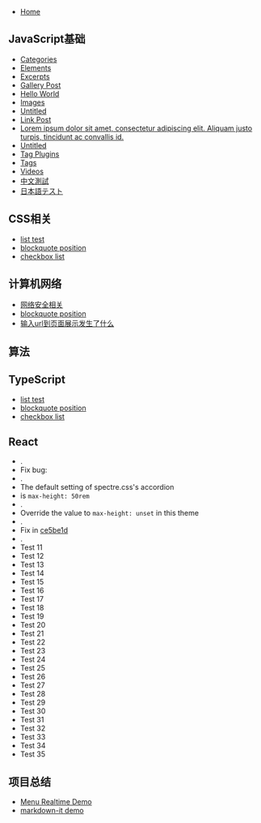* [Home](/home)

## JavaScript基础

* [Categories](/hexo-theme-book-demo/test/hexo-unit-test/categories)
* [Elements](/hexo-theme-book-demo/test/hexo-unit-test/elements)
* [Excerpts](/hexo-theme-book-demo/test/hexo-unit-test/excerpts)
* [Gallery Post](/hexo-theme-book-demo/test/hexo-unit-test/gallery-post)
* [Hello World](/hexo-theme-book-demo/test/hexo-unit-test/hello-world)
* [Images](/hexo-theme-book-demo/test/hexo-unit-test/images)
* [Untitled](/hexo-theme-book-demo/test/hexo-unit-test/link-post-without-title)
* [Link Post](/hexo-theme-book-demo/test/hexo-unit-test/link-post)
* [Lorem ipsum dolor sit amet, consectetur adipiscing elit. Aliquam justo turpis, tincidunt ac convallis id.](/hexo-theme-book-demo/test/hexo-unit-test/long-title)
* [Untitled](/hexo-theme-book-demo/test/hexo-unit-test/no-title)
* [Tag Plugins](/hexo-theme-book-demo/test/hexo-unit-test/tag-plugins)
* [Tags](/hexo-theme-book-demo/test/hexo-unit-test/tags)
* [Videos](/hexo-theme-book-demo/test/hexo-unit-test/videos)
* [中文測試](/hexo-theme-book-demo/test/hexo-unit-test/中文測試)
* [日本語テスト](/hexo-theme-book-demo/test/hexo-unit-test/日本語テスト)

## CSS相关

* [list test](/hexo-theme-book-demo/test/bugfix/list-test)
* [blockquote position](/hexo-theme-book-demo/test/bugfix/blockquote-position)
* [checkbox list](/hexo-theme-book-demo/test/bugfix/checkbox-list)

## 计算机网络

* [网络安全相关](/网络安全)
* [blockquote position](/hexo-theme-book-demo/test/bugfix/blockquote-position)
* [输入url到页面展示发生了什么](/输入url到页面展示发生了什么)

## 算法

## TypeScript

* [list test](/hexo-theme-book-demo/test/bugfix/list-test)
* [blockquote position](/hexo-theme-book-demo/test/bugfix/blockquote-position)
* [checkbox list](/hexo-theme-book-demo/test/bugfix/checkbox-list)
## React

* .
* Fix bug:
* .
* The default setting of spectre.css's accordion 
* is `max-height: 50rem`
* .
* Override the value to `max-height: unset` in this theme
* .
* Fix in [ce5be1d](https://github.com/kaiiiz/hexo-theme-book/commit/ce5be1d7500722b8bcdc367fc79186c0cfe8ac56)
* .
* Test 11
* Test 12
* Test 13
* Test 14
* Test 15
* Test 16
* Test 17
* Test 18
* Test 19
* Test 20
* Test 21
* Test 22
* Test 23
* Test 24
* Test 25
* Test 26
* Test 27
* Test 28
* Test 29
* Test 30
* Test 31
* Test 32
* Test 33
* Test 34
* Test 35

## 项目总结

* [Menu Realtime Demo](/hexo-theme-book-demo/demo/menu-realtime)
* [markdown-it demo](/hexo-theme-book-demo/demo/render/markdown-it-demo)

